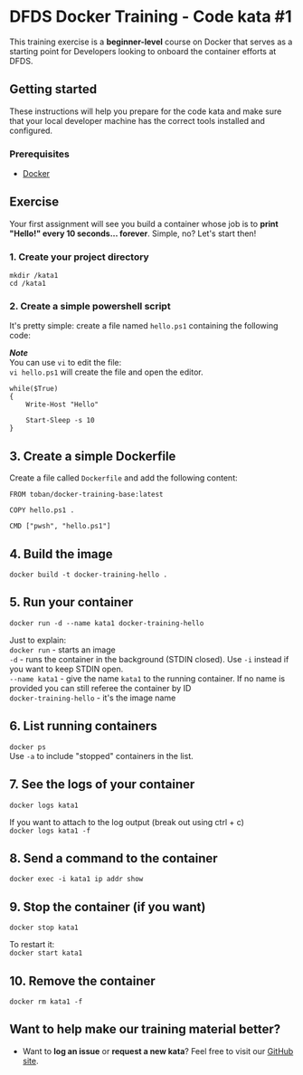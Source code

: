 DFDS Docker Training - Code kata #1
======================================

This training exercise is a **beginner-level** course on Docker that serves as a starting point for Developers looking to onboard the container efforts at DFDS.


## Getting started

These instructions will help you prepare for the code kata and make sure that your local developer machine has the correct tools installed and configured.


### Prerequisites

* [Docker](https://www.docker.com/get-started)


## Exercise

Your first assignment will see you build a container whose job is to **print "Hello!" every 10 seconds... forever**. Simple, no? Let's start then!

### 1. Create your project directory
`mkdir /kata1`<br/>
`cd /kata1`

### 2. Create a simple powershell script
It's pretty simple: create a file named `hello.ps1` containing the following code:

***Note*** <br/>
You can use `vi` to edit the file: <br/>
`vi hello.ps1` will create the file and open the editor.

```
while($True)
{	
    Write-Host "Hello"

    Start-Sleep -s 10
}
```

## 3. Create a simple Dockerfile
Create a file called `Dockerfile` and add the following content:

```
FROM toban/docker-training-base:latest

COPY hello.ps1 .

CMD ["pwsh", "hello.ps1"]
```

## 4. Build the image
`docker build -t docker-training-hello .`

## 5. Run your container
`docker run -d --name kata1 docker-training-hello`

Just to explain: <br/>
`docker run` - starts an image <br/>
`-d` - runs the container in the background (STDIN closed). Use `-i` instead if you want to keep STDIN open.<br/>
`--name kata1` - give the name `kata1` to the running container. If no name is provided you can still referee the container by ID<br/>
`docker-training-hello` - it's the image name

## 6. List running containers
`docker ps` <br />
Use `-a` to include "stopped" containers in the list.

## 7. See the logs of your container
`docker logs kata1`

If you want to attach to the log output (break out using ctrl + c) <br/>
`docker logs kata1 -f`

## 8. Send a command to the container
`docker exec -i kata1 ip addr show`

## 9. Stop the container (if you want)
`docker stop kata1`

To restart it: <br/>
`docker start kata1`

## 10. Remove the container
`docker rm kata1 -f`

## Want to help make our training material better?

 * Want to **log an issue** or **request a new kata**? Feel free to visit our [GitHub site](https://github.com/dfds/ded-dojo/issues).
 